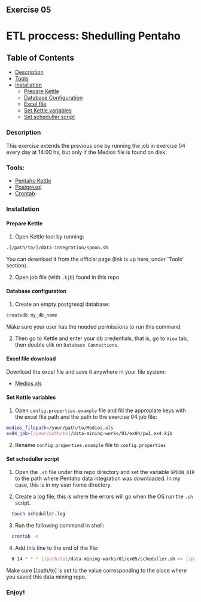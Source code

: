 ## Exercise 05
# ETL proccess: Shedulling Pentaho

## Table of Contents
- [Description](#description)
- [Tools](#tools)
- [Installation](#installation)
  - [Prepare Kettle](#prepare-kettle)
  - [Database Configuration](#database-configuration)
  - [Excel file](#excel-file-download)
  - [Set Kettle variables](#set-kettle-variables)
  - [Set scheduller script](#set-scheduller-script)

### Description
This exercise extends the previous one by running the job in exercise 04 every day at 14:00 hs, but only if the Medios file is found on disk.


### Tools:
  - [Pentaho Kettle](http://community.pentaho.com/projects/data-integration/)
  - [Postgresql](https://www.postgresql.org/download/)
  - [Crontab](http://kvz.io/blog/2007/07/29/schedule-tasks-on-linux-using-crontab/)

### Installation

#### Prepare Kettle

1. Open Kettle tool by running:
```bash
.[/path/to/]/data-integration/spoon.sh
```
You can download it from the official page (link is up here, under 'Tools' section).

2. Open job file (with `.kjb`) found in this repo

#### Database configuration
1. Create an empty postgresql database:
```bash
createdb my_db_name
```
 Make sure your user has the needed permissions to run this command.

2. Then go to Kettle and enter your db credentials, that is, go to `View` tab, then double clik on `Database Connections`.

#### Excel file download
Download the excel file and save it anywhere in your file system:
- [Medios.xls](https://drive.google.com/open?id=0B13cNeaiufwVdFFXdzM3VnZyV0E)


#### Set Kettle variables
1. Open `config.properties.example` file and fill the appropiate keys with the excel file path and the path to the exercise 04 job file:
```bash
medios_filepath=/your/path/to/Medios.xls
ex04_job=[/your/path/to]/data-mining-works/01/ex04/pw1_ex4.kjb
```

2. Rename `config.properties.example` file to `config.properties`

#### Set scheduller script
1. Open the `.sh` file under this repo directory and set the variable `SPOON_DIR` to the path where Pentaho data integration was downloaded. In my case, this is in my user home directory.

2. Create a log file, this is where the errors will go when the OS run the `.sh` script.
```bash
  touch scheduller.log
```

3. Run the following command in shell:
```bash
  crontab -e
```

4. Add this line to the end of the file:
```bash
  0 14 * * * [/path/to]/data-mining-works/01/ex05/scheduller.sh >> [/path/to]/data-mining-works/01/ex05/scheduller.log 2>&1
```
Make sure [/path/to] is set to the value corresponding to the place where you saved this data mining repo.

### Enjoy!
